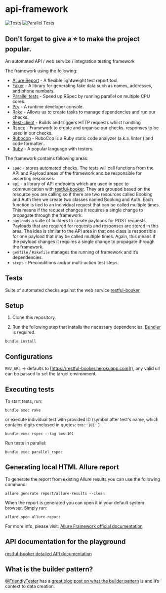 # api-framework

[![Tests](https://github.com/ivodimitrov/api-framework/actions/workflows/tests.yml/badge.svg)](https://github.com/ivodimitrov/api-framework/actions/workflows/tests.yml)
[![Parallel Tests](https://github.com/ivodimitrov/api-framework/actions/workflows/parallel_tests.yml/badge.svg)](https://github.com/ivodimitrov/api-framework/actions/workflows/parallel_tests.yml)
## Don't forget to give a :star: to make the project popular.

An automated API / web service / integration testing framework

The framework using the following:

- [Allure Report](https://qameta.io/allure-report/) - A flexible lightweight test report tool.
- [Faker](https://github.com/faker-ruby/faker) - A library for generating fake data such as names, addresses, and phone
  numbers.
- [Parallel tests](https://github.com/grosser/parallel_tests) - Speed up RSpec by running parallel on multiple CPU
  cores.
- [Pry](https://github.com/pry/pry) - A runtime developer console.
- [Rake](https://ruby.github.io/rake/) - Allows us to create tasks to manage dependencies and run our checks.
- [Rest-client](https://github.com/rest-client/rest-client) - Builds and triggers HTTP requests whilst handling
- [Rspec](https://rspec.info/) - Framework to create and organise our checks.
  responses to be used in our checks.
- [Rubocop](https://rubocop.org/) - RuboCop is a Ruby static code analyzer (a.k.a. linter ) and code formatter..
- [Ruby](https://www.ruby-lang.org/en/) - A popular language with testers.

The framework contains following areas:

- `spec` - stores automated checks. The tests will call functions from the API and Payload areas of the framework and be
  responsible for asserting responses.
- `api` - a library of API endpoints which are used in spec to communication
  with [restful-booker](https://restful-booker.herokuapp.com/). They are grouped based on the resource you are
  calling so if there are two resources called Booking and Auth then we create two classes named Booking and Auth. Each
  function is tied to an individual request that can be called multiple times. This means if the request changes it
  requires a single change to propagate through the framework.
- `payloads` a suite of builders to create payloads for POST requests. Payloads that are required for requests and
  responses are stored in this area. The idea is similar to the API
  area in that one class is responsible for one payload that may be called multiple times. Again, this means if the
  payload changes it requires a single change to propagate through the framework.
- `gemfile` / `Rakefile` manages the running of framework and it’s dependencies.
- `steps` - Preconditions and/or multi-action test steps.

## Tests

Suite of automated checks against the web service [restful-booker](https://restful-booker.herokuapp.com/)

## Setup

1. Clone this repository.

2. Run the following step that installs the necessary dependencies. [Bundler](https://bundler.io/) is required.

```shell
bundle install
```

## Configurations

`ENV_URL` -> defaults to [https://restful-booker.herokuapp.com](), any valid url can be passed to set the target
environment.

## Executing tests

To start tests, run:

```shell
bundle exec rake
```

or execute individual test with provided ID (symbol after test's name, which contains digits enclosed in
quotes: `tms:'101'` )

```shell
bundle exec rspec --tag tms:101
```

Run tests in parallel:

```shell
bundle exec parallel_rspec
```

## Generating local HTML Allure report

To generate the report from existing Allure results you can use the following command:

```shell
allure generate report/allure-results --clean
```

When the report is generated you can open it in your default system browser. Simply run:

```shell
allure open allure-report
```

For more info, please visit: [Allure Framework official documentation](https://docs.qameta.io/allure-report)

## API documentation for the playground

[restful-booker detailed API documentation](https://restful-booker.herokuapp.com/apidoc/index.html)

## What is the builder pattern?

[@FriendlyTester](https://twitter.com/friendlytester) has
a [great blog post on what the builder pattern](http://www.thefriendlytester.co.uk/2015/06/an-introduction-to-data-builder-pattern.html)
is and it’s context to data creation.

